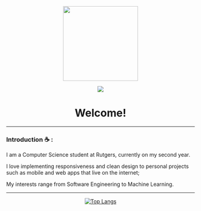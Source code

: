 <div id="column" align="center">
<img src="https://lh3.googleusercontent.com/-7WvbLdb1ItCPeEJBvAUz0rWt2UnlgLJDvmivKdG-sVRJecEo7NuR7gpULdaNvZWJbCaQwwTNtW3HLNuT2-y273AmTOctBz9IetO=w600" width="200"/>
</div>


<div id"header" align="center">

![](https://komarev.com/ghpvc/?username=byrongomezjr)

</div>


<div id="column" align="center">
<h1>Welcome!</h1>
</div>

---

### Introduction :coffee: :

I am a Computer Science student at Rutgers, currently on my second year.

I love implementing responsiveness and clean design to personal projects such as mobile and web apps that live on the internet; 

My interests range from Software Engineering to Machine Learning.

---

<div id "header" align="center">

[![Top Langs](https://github-readme-stats.vercel.app/api/top-langs/?username=byrongomezjr&layout=compact&theme=dracula)](https://github.com/anuraghazra/github-readme-stats)

</div>


<!--
**byrongomezjr/byrongomezjr** is a ✨ _special_ ✨ repository because its `README.md` (this file) appears on your GitHub profile.
-->
